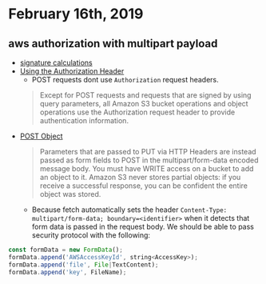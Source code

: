 # February 16th, 2019

## aws authorization with multipart payload

* [signature calculations](https://docs.aws.amazon.com/AmazonS3/latest/API/sig-v4-header-based-auth.html)
* [ Using the Authorization Header](https://docs.aws.amazon.com/AmazonS3/latest/API/sigv4-auth-using-authorization-header.html#sigv4-auth-header-overview)
  - POST requests dont use `Authorization` request headers.
  > Except for POST requests and requests that are signed by using query parameters, all Amazon S3 bucket operations and object operations use the Authorization request header to provide authentication information.
* [POST Object](https://docs.aws.amazon.com/AmazonS3/latest/API/RESTObjectPOST.html)
  > Parameters that are passed to PUT via HTTP Headers are instead passed as form fields to POST in the multipart/form-data encoded message body. You must have WRITE access on a bucket to add an object to it. Amazon S3 never stores partial objects: if you receive a successful response, you can be confident the entire object was stored.
  - Because fetch automatically sets the header `Content-Type: multipart/form-data; boundary=<identifier>` when it detects that form data is passed in the request body. We should be able to pass security protocol with the following:
 ```javascript
 const formData = new FormData();
formData.append('AWSAccessKeyId', string<AccessKey>);
formData.append('file', File|TextContent);
formData.append('key', FileName);
```
